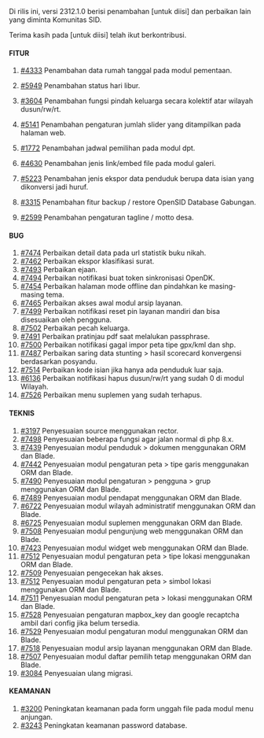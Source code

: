 Di rilis ini, versi 2312.1.0 berisi penambahan [untuk diisi] dan perbaikan lain yang diminta Komunitas SID.

Terima kasih pada [untuk diisi] telah ikut berkontribusi.

#### FITUR
1. [#4333](https://github.com/OpenSID/OpenSID/issues/4333) Penambahan data rumah tanggal pada modul pementaan.
2. [#5949](https://github.com/OpenSID/OpenSID/issues/5949) Penambahan status hari libur.

3. [#3604](https://github.com/OpenSID/OpenSID/issues/3604) Penambahan fungsi pindah keluarga secara kolektif atar wilayah dusun/rw/rt.
4. [#5141](https://github.com/OpenSID/OpenSID/issues/5141) Penambahan pengaturan jumlah slider yang ditampilkan pada halaman web.
5. [#1772](https://github.com/OpenSID/OpenSID/issues/1772) Penambahan jadwal pemilihan pada modul dpt.
6. [#4630](https://github.com/OpenSID/OpenSID/issues/4630) Penambahan jenis link/embed file pada modul galeri.
7. [#5223](https://github.com/OpenSID/OpenSID/issues/5223) Penambahan jenis ekspor data penduduk berupa data isian yang dikonversi jadi huruf.
8. [#3315](https://github.com/OpenSID/OpenSID/issues/3315) Penambahan fitur backup / restore OpenSID Database Gabungan.
9. [#2599](https://github.com/OpenSID/OpenSID/issues/2599) Penambahan pengaturan tagline / motto desa.


#### BUG

1. [#7474](https://github.com/OpenSID/OpenSID/issues/7474) Perbaikan detail data pada url statistik buku nikah.
2. [#7462](https://github.com/OpenSID/OpenSID/issues/7462) Perbaikan ekspor klasifikasi surat.
3. [#7493](https://github.com/OpenSID/OpenSID/issues/7493) Perbaikan ejaan.
4. [#7494](https://github.com/OpenSID/OpenSID/issues/7494) Perbaikan notifikasi buat token sinkronisasi OpenDK.
5. [#7454](https://github.com/OpenSID/OpenSID/issues/7454) Perbaikan halaman mode offline dan pindahkan ke masing-masing tema.
6. [#7465](https://github.com/OpenSID/OpenSID/issues/7465) Perbaikan akses awal modul arsip layanan.
7. [#7499](https://github.com/OpenSID/OpenSID/issues/7499) Perbaikan notifikasi reset pin layanan mandiri dan bisa disesuaikan oleh pengguna.
8. [#7502](https://github.com/OpenSID/OpenSID/issues/7502) Perbaikan pecah keluarga.
9. [#7491](https://github.com/OpenSID/OpenSID/issues/7491) Perbaikan pratinjau pdf saat melalukan passphrase.
10. [#7500](https://github.com/OpenSID/OpenSID/issues/7500) Perbaikan notifikasi gagal impor peta tipe gpx/kml dan shp.
11. [#7487](https://github.com/OpenSID/OpenSID/issues/7487) Perbaikan saring data stunting > hasil scorecard konvergensi berdasarkan posyandu.
12. [#7514](https://github.com/OpenSID/OpenSID/issues/7514) Perbaikan kode isian jika hanya ada penduduk luar saja.
13. [#6136](https://github.com/OpenSID/OpenSID/issues/6136) Perbaikan notifikasi hapus dusun/rw/rt yang sudah 0 di modul Wilayah.
14. [#7526](https://github.com/OpenSID/OpenSID/issues/7526) Perbaikan menu suplemen yang sudah terhapus.


#### TEKNIS

1. [#3197](https://github.com/OpenSID/premium/issues/3197) Penyesuaian source menggunakan rector.
2. [#7498](https://github.com/OpenSID/OpenSID/issues/7498) Penyesuaian beberapa fungsi agar jalan normal di php 8.x.
3. [#7439](https://github.com/OpenSID/OpenSID/issues/7439) Penyesuaian modul penduduk > dokumen menggunakan ORM dan Blade.
4. [#7442](https://github.com/OpenSID/OpenSID/issues/7442) Penyesuaian modul pengaturan peta > tipe garis menggunakan ORM dan Blade.
5. [#7490](https://github.com/OpenSID/OpenSID/issues/7490) Penyesuaian modul pengaturan > pengguna > grup menggunakan ORM dan Blade.
6. [#7489](https://github.com/OpenSID/OpenSID/issues/7489) Penyesuaian modul pendapat menggunakan ORM dan Blade.
7. [#6722](https://github.com/OpenSID/OpenSID/issues/6722) Penyesuaian modul wilayah administratif menggunakan ORM dan Blade.
8. [#6725](https://github.com/OpenSID/OpenSID/issues/6725) Penyesuaian modul suplemen menggunakan ORM dan Blade.
9. [#7508](https://github.com/OpenSID/OpenSID/issues/7508) Penyesuaian modul pengunjung web menggunakan ORM dan Blade.
10. [#7423](https://github.com/OpenSID/OpenSID/issues/7423) Penyesuaian modul widget web menggunakan ORM dan Blade.
11. [#7512](https://github.com/OpenSID/OpenSID/issues/7512) Penyesuaian modul pengaturan peta > tipe lokasi menggunakan ORM dan Blade.
12. [#7509](https://github.com/OpenSID/OpenSID/issues/7509) Penyesuaian pengecekan hak akses.
13. [#7512](https://github.com/OpenSID/OpenSID/issues/7512) Penyesuaian modul pengaturan peta > simbol lokasi menggunakan ORM dan Blade.
14. [#7511](https://github.com/OpenSID/OpenSID/issues/7511) Penyesuaian modul pengaturan peta > lokasi menggunakan ORM dan Blade.
15. [#7528](https://github.com/OpenSID/OpenSID/issues/7528) Penyesuaian pengaturan mapbox_key dan google recaptcha ambil dari config jika belum tersedia.
16. [#7529](https://github.com/OpenSID/OpenSID/issues/7529) Penyesuaian modul pengaturan modul menggunakan ORM dan Blade.
17. [#7518](https://github.com/OpenSID/OpenSID/issues/7518) Penyesuaian modul arsip layanan menggunakan ORM dan Blade.
18. [#7507](https://github.com/OpenSID/OpenSID/issues/7507) Penyesuaian modul daftar pemilih tetap menggunakan ORM dan Blade.
19. [#3084](https://github.com/OpenSID/premium/issues/3084) Penyesuaian ulang migrasi.


#### KEAMANAN

1. [#3200](https://github.com/OpenSID/premium/issues/3200) Peningkatan keamanan pada form unggah file pada modul menu anjungan.
2. [#3243](https://github.com/OpenSID/premium/issues/3243) Peningkatan keamanan password database.
